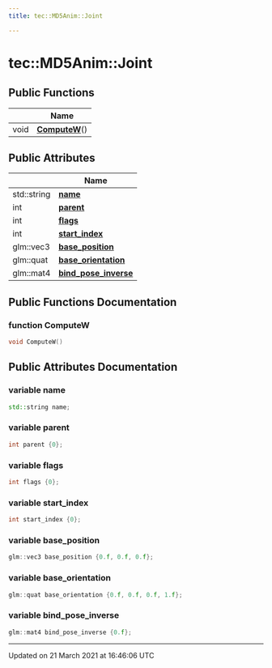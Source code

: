 ```yaml
---
title: tec::MD5Anim::Joint

---
```


# tec::MD5Anim::Joint



## Public Functions

|                | Name           |
| -------------- | -------------- |
| void | **[ComputeW](/engine/Classes/structtec_1_1_m_d5_anim_1_1_joint/#function-computew)**() |

## Public Attributes

|                | Name           |
| -------------- | -------------- |
| std::string | **[name](/engine/Classes/structtec_1_1_m_d5_anim_1_1_joint/#variable-name)**  |
| int | **[parent](/engine/Classes/structtec_1_1_m_d5_anim_1_1_joint/#variable-parent)**  |
| int | **[flags](/engine/Classes/structtec_1_1_m_d5_anim_1_1_joint/#variable-flags)**  |
| int | **[start_index](/engine/Classes/structtec_1_1_m_d5_anim_1_1_joint/#variable-start_index)**  |
| glm::vec3 | **[base_position](/engine/Classes/structtec_1_1_m_d5_anim_1_1_joint/#variable-base_position)**  |
| glm::quat | **[base_orientation](/engine/Classes/structtec_1_1_m_d5_anim_1_1_joint/#variable-base_orientation)**  |
| glm::mat4 | **[bind_pose_inverse](/engine/Classes/structtec_1_1_m_d5_anim_1_1_joint/#variable-bind_pose_inverse)**  |

## Public Functions Documentation

### function ComputeW

```cpp
void ComputeW()
```


## Public Attributes Documentation

### variable name

```cpp
std::string name;
```


### variable parent

```cpp
int parent {0};
```


### variable flags

```cpp
int flags {0};
```


### variable start_index

```cpp
int start_index {0};
```


### variable base_position

```cpp
glm::vec3 base_position {0.f, 0.f, 0.f};
```


### variable base_orientation

```cpp
glm::quat base_orientation {0.f, 0.f, 0.f, 1.f};
```


### variable bind_pose_inverse

```cpp
glm::mat4 bind_pose_inverse {0.f};
```


-------------------------------

Updated on 21 March 2021 at 16:46:06 UTC